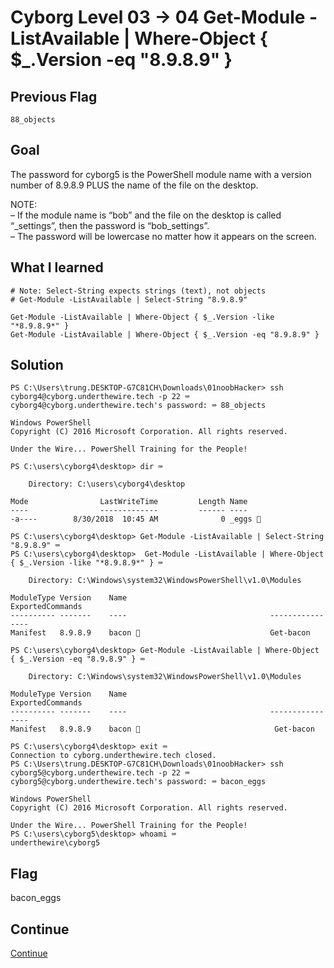 # Cyborg Level 03 → 04 Get-Module -ListAvailable | Where-Object { $_.Version -eq "8.9.8.9" }

## Previous Flag
```
88_objects
```

## Goal
The password for cyborg5 is the PowerShell module name with a version number of 8.9.8.9 PLUS the name of the file on the desktop.<br>

NOTE:<br>
– If the module name is “bob” and the file on the desktop is called “_settings”, then the password is “bob_settings”.<br>
– The password will be lowercase no matter how it appears on the screen.

## What I learned
```
# Note: Select-String expects strings (text), not objects
# Get-Module -ListAvailable | Select-String "8.9.8.9"

Get-Module -ListAvailable | Where-Object { $_.Version -like "*8.9.8.9*" }
Get-Module -ListAvailable | Where-Object { $_.Version -eq "8.9.8.9" }
```

## Solution
```
PS C:\Users\trung.DESKTOP-G7C81CH\Downloads\01noobHacker> ssh cyborg4@cyborg.underthewire.tech -p 22 ⌨️
cyborg4@cyborg.underthewire.tech's password: ⌨️ 88_objects

Windows PowerShell 
Copyright (C) 2016 Microsoft Corporation. All rights reserved.

Under the Wire... PowerShell Training for the People!

PS C:\users\cyborg4\desktop> dir ⌨️

    Directory: C:\users\cyborg4\desktop

Mode                LastWriteTime         Length Name
----                -------------         ------ ----
-a----        8/30/2018  10:45 AM              0 _eggs 👀

PS C:\users\cyborg4\desktop> Get-Module -ListAvailable | Select-String "8.9.8.9" ⌨️                                                
PS C:\users\cyborg4\desktop>  Get-Module -ListAvailable | Where-Object { $_.Version -like "*8.9.8.9*" } ⌨️

    Directory: C:\Windows\system32\WindowsPowerShell\v1.0\Modules

ModuleType Version    Name                                ExportedCommands
---------- -------    ----                                ----------------
Manifest   8.9.8.9    bacon 👀                             Get-bacon

PS C:\users\cyborg4\desktop> Get-Module -ListAvailable | Where-Object { $_.Version -eq "8.9.8.9" } ⌨️

    Directory: C:\Windows\system32\WindowsPowerShell\v1.0\Modules

ModuleType Version    Name                                ExportedCommands
---------- -------    ----                                ----------------
Manifest   8.9.8.9    bacon 👀                              Get-bacon

PS C:\users\cyborg4\desktop> exit ⌨️
Connection to cyborg.underthewire.tech closed.
PS C:\Users\trung.DESKTOP-G7C81CH\Downloads\01noobHacker> ssh cyborg5@cyborg.underthewire.tech -p 22 ⌨️
cyborg5@cyborg.underthewire.tech's password: ⌨️ bacon_eggs

Windows PowerShell 
Copyright (C) 2016 Microsoft Corporation. All rights reserved.

Under the Wire... PowerShell Training for the People!
PS C:\users\cyborg5\desktop> whoami ⌨️
underthewire\cyborg5
```

## Flag
bacon_eggs

## Continue
[Continue](./Cyborg0405.md)